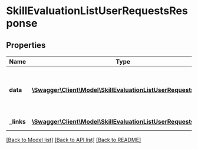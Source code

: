 # SkillEvaluationListUserRequestsResponse

## Properties
Name | Type | Description | Notes
------------ | ------------- | ------------- | -------------
**data** | [**\Swagger\Client\Model\SkillEvaluationListUserRequestsData**](SkillEvaluationListUserRequestsData.md) | List of all retrieved users to be evaluated by given user | 
**_links** | [**\Swagger\Client\Model\SkillEvaluationListUserRequestsLinks[]**](SkillEvaluationListUserRequestsLinks.md) | Links to pages | 

[[Back to Model list]](../README.md#documentation-for-models) [[Back to API list]](../README.md#documentation-for-api-endpoints) [[Back to README]](../README.md)


